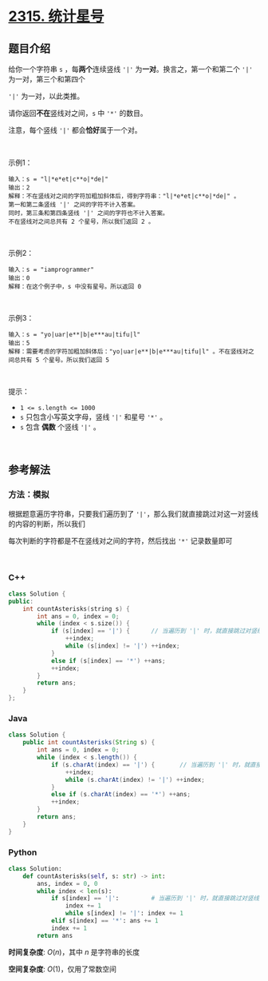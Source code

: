 # [2315. 统计星号](https://leetcode.cn/problems/count-asterisks/)

## 题目介绍

给你一个字符串 `s` ，每**两个**连续竖线 `'|'` 为**一对**。换言之，第一个和第二个 `'|'` 为一对，第三个和第四个 

`'|'` 为一对，以此类推。

请你返回**不在**竖线对之间，`s` 中 `'*'` 的数目。

注意，每个竖线 `'|'` 都会**恰好**属于一个对。

<br>

示例1：

```
输入：s = "l|*e*et|c**o|*de|"
输出：2
解释：不在竖线对之间的字符加粗加斜体后，得到字符串："l|*e*et|c**o|*de|" 。
第一和第二条竖线 '|' 之间的字符不计入答案。
同时，第三条和第四条竖线 '|' 之间的字符也不计入答案。
不在竖线对之间总共有 2 个星号，所以我们返回 2 。
```

<br>

示例2：

```
输入：s = "iamprogrammer"
输出：0
解释：在这个例子中，s 中没有星号。所以返回 0
```

<br>

示例3：

```
输入：s = "yo|uar|e**|b|e***au|tifu|l"
输出：5
解释：需要考虑的字符加粗加斜体后："yo|uar|e**|b|e***au|tifu|l" 。不在竖线对之间总共有 5 个星号。所以我们返回 5
```

<br>

提示：

-   `1 <= s.length <= 1000`
-   `s` 只包含小写英文字母，竖线 `'|'` 和星号 `'*'` 。
-   `s` 包含 **偶数** 个竖线 `'|'` 。

<br>

## 参考解法

### 方法：模拟
根据题意遍历字符串，只要我们遍历到了 `'|'`，那么我们就直接跳过对这一对竖线的内容的判断，所以我们

每次判断的字符都是不在竖线对之间的字符，然后找出 `'*'` 记录数量即可

<br>

### **C++**
```C++
class Solution {
public:
    int countAsterisks(string s) {
        int ans = 0, index = 0;
        while (index < s.size()) {
            if (s[index] == '|') {      // 当遍历到 '|' 时，就直接跳过对竖线对中的内容的判断
                ++index;
                while (s[index] != '|') ++index;
            }
            else if (s[index] == '*') ++ans;
            ++index;
        }   
        return ans;
    }
};
```
### **Java**

```Java
class Solution {
    public int countAsterisks(String s) {
        int ans = 0, index = 0;
        while (index < s.length()) {
            if (s.charAt(index) == '|') {       // 当遍历到 '|' 时，就直接跳过对竖线对中的内容的判断
                ++index;
                while (s.charAt(index) != '|') ++index;
            }
            else if (s.charAt(index) == '*') ++ans;
            ++index;
        }
        return ans;
    }
}
```

### **Python**

```Python
class Solution:
    def countAsterisks(self, s: str) -> int:
        ans, index = 0, 0
        while index < len(s):
            if s[index] == '|':         # 当遍历到 '|' 时，就直接跳过对竖线对中的内容的判断
                index += 1
                while s[index] != '|': index += 1
            elif s[index] == '*': ans += 1
            index += 1
        return ans
```

**时间复杂度**: $O(n)$，其中 $n$ 是字符串的长度

**空间复杂度**: $O(1)$，仅用了常数空间